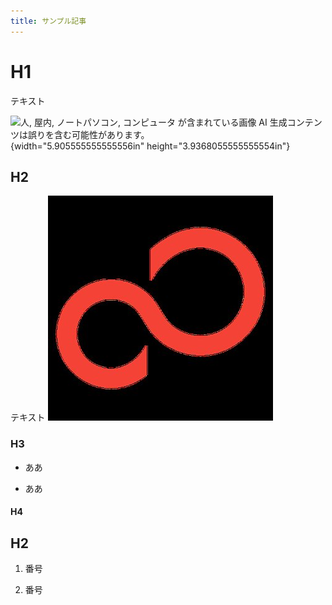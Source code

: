 ```yaml
---
title: サンプル記事
---
```


# H1

テキスト

![人, 屋内, ノートパソコン, コンピュータ が含まれている画像 AI
生成コンテンツは誤りを含む可能性があります。](./media/image1.png){width="5.905555555555556in"
height="3.9368055555555554in"}

## H2

テキスト
![1.jpg](./media/1.jpg)
### H3

- ああ

- ああ

#### H4

## H2

1.  番号

2.  番号
